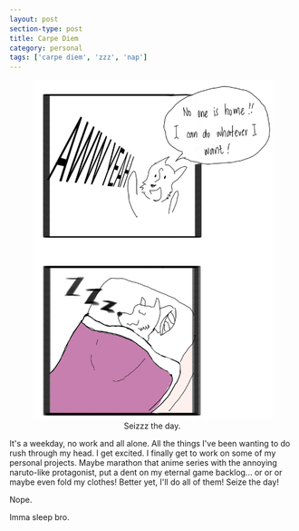 ```yaml
---
layout: post
section-type: post
title: Carpe Diem
category: personal
tags: ['carpe diem', 'zzz', 'nap']
---
```


<figure>
	<img src="/img/2019-02-26/carpe_diem.jpg">
	<figcaption align="center">Seizzz the day.</figcaption>
</figure>

It's a weekday, no work and all alone. All the things I've been wanting to do rush through my head. I get excited. I finally get to work on some of my personal projects. Maybe marathon that anime series with the annoying naruto-like protagonist, put a dent on my eternal game backlog... or or or maybe even fold my clothes! Better yet, I'll do all of them! Seize the day!

Nope.

Imma sleep bro.
